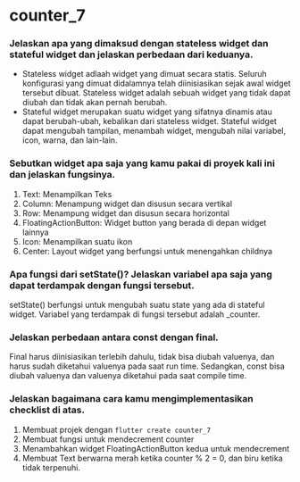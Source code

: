 # counter_7

### Jelaskan apa yang dimaksud dengan stateless widget dan stateful widget dan jelaskan perbedaan dari keduanya.
- Stateless widget adlaah widget yang dimuat secara statis. Seluruh konfigurasi yang dimuat didalamnya telah diinisiasikan sejak awal widget tersebut dibuat. Stateless widget adalah sebuah widget yang tidak dapat diubah dan tidak akan pernah berubah.
- Stateful widget merupakan suatu widget yang sifatnya dinamis atau dapat berubah-ubah, kebalikan dari stateless widget. Stateful widget dapat mengubah tampilan, menambah widget, mengubah nilai variabel, icon, warna, dan lain-lain.

### Sebutkan widget apa saja yang kamu pakai di proyek kali ini dan jelaskan fungsinya.
1. Text: Menampilkan Teks
2. Column: Menampung widget dan disusun secara vertikal
3. Row: Menampung widget dan disusun secara horizontal
4. FloatingActionButton: Widget button yang berada di depan widget lainnya
5. Icon: Menampilkan suatu ikon
6. Center: Layout widget yang berfungsi untuk menengahkan childnya

### Apa fungsi dari setState()? Jelaskan variabel apa saja yang dapat terdampak dengan fungsi tersebut.
setState() berfungsi untuk mengubah suatu state yang ada di stateful widget. Variabel yang terdampak di fungsi tersebut adalah _counter.

### Jelaskan perbedaan antara const dengan final.
Final harus diinisiasikan terlebih dahulu, tidak bisa diubah valuenya, dan harus sudah diketahui valuenya pada saat run time. Sedangkan, const bisa diubah valuenya dan valuenya diketahui pada saat compile time.

### Jelaskan bagaimana cara kamu mengimplementasikan checklist di atas.
1. Membuat projek dengan `flutter create counter_7`
2. Membuat fungsi untuk mendecrement counter
3. Menambahkan widget FloatingActionButton kedua untuk mendecrement
4. Membuat Text berwarna merah ketika counter % 2 = 0, dan biru ketika tidak terpenuhi. 
